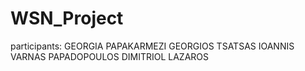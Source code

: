 # WSN_Project

participants:
                 GEORGIA PAPAKARMEZI GEORGIOS TSATSAS IOANNIS VARNAS PAPADOPOULOS DIMITRIOL LAZAROS
 
